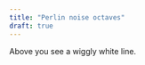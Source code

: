 ```yaml
---
title: "Perlin noise octaves"
draft: true
---
```


<canvas id="perlin" height="400" width="1200" style="height: 200px; width: 600px;"></canvas>
<script>
  function samplePerlin(slopeAt, x) {
    const lo = Math.floor(x);
    const hi = lo+1;
    const dist = x-lo;
    loSlope = slopeAt[lo];
    hiSlope = slopeAt[hi];
    loPos = loSlope * dist;
    hiPos = -hiSlope * (1-dist);
    const u = dist * dist * (3.0 - 2.0 * dist);  // cubic curve
    const ret = (loPos*(1-u)) + (hiPos*u);  // interpolate
    return ret;
  }

  const canvasEl = document.getElementById("perlin");
  const gl = canvasEl.getContext("webgl");

  const vbo = gl.createBuffer();
  gl.bindBuffer(gl.ARRAY_BUFFER, vbo);

  function createShader(ty, src) {
    const s = gl.createShader(ty);
    gl.shaderSource(s, src);
    gl.compileShader(s);
    if (!gl.getShaderParameter(s, gl.COMPILE_STATUS)) throw gl.getShaderInfoLog(s);
    return s;
  }

  const vs = createShader(gl.VERTEX_SHADER, 'attribute vec2 coord; void main(void) { gl_Position = vec4((coord.x/5.0)-1.0, coord.y, 0.0, 1.0); }');
  const fs = createShader(gl.FRAGMENT_SHADER, 'precision mediump float; uniform vec4 color; void main(void) { gl_FragColor = color; }');

  const prog = gl.createProgram();
  gl.attachShader(prog, vs);
  gl.attachShader(prog, fs);
  gl.linkProgram(prog);
  if (!gl.getProgramParameter(prog, gl.LINK_STATUS)) {
    console.error(gl.getProgramInfoLog(prog));
  }
  gl.useProgram(prog);

  const coordLoc = gl.getAttribLocation(prog, "coord");
  gl.vertexAttribPointer(coordLoc, 2, gl.FLOAT, false, 0, 0);

  const colorLoc = gl.getUniformLocation(prog, "color");

  gl.enableVertexAttribArray(coordLoc);

  gl.clearColor(0,0,0,1);
  gl.clear(gl.COLOR_BUFFER_BIT);

  const multiPerlinCoords = {};
  for (let i = 0; i < 10; i+=0.01) {
    multiPerlinCoords[i] = 0;
  }

  gl.uniform4fv(colorLoc, [0.3, 0.3, 0.3, 1.0]);

  for (let octave = 1; octave < 6; octave++) {
    const slopeAt = [];
    const numInts = Math.pow(2, octave) + 2; // +1 due to floating point disgrace
    for (let i = 0; i <= numInts; i++) {
      slopeAt[i] = (Math.random()*2)-1;
    }

    const coords = [];
    for (let i = 0; i < 10; i+=0.01) {
      const height = samplePerlin(slopeAt, i/octave) / octave;
      coords.push(i);
      coords.push(height);
      multiPerlinCoords[i] += height;
    }
    const coordsArray = new Float32Array(coords);
    gl.bufferData(gl.ARRAY_BUFFER, coordsArray, gl.STATIC_DRAW);
    gl.drawArrays(gl.LINE_STRIP, 0, coords.length/2);
  }

  console.log(multiPerlinCoords);

  gl.uniform4fv(colorLoc, [1.0, 1.0, 1.0, 1.0]);
  const multiPerlinCoordsList = [];
  for (k in multiPerlinCoords) {
    multiPerlinCoordsList.push(k);
    multiPerlinCoordsList.push(multiPerlinCoords[k]);
  }
  const multiPerlinCoordsArray = new Float32Array(multiPerlinCoordsList);
  gl.bufferData(gl.ARRAY_BUFFER, multiPerlinCoordsArray, gl.STATIC_DRAW);
  gl.drawArrays(gl.LINE_STRIP, 0, multiPerlinCoordsList.length/2);
</script>

Above you see a wiggly white line.
